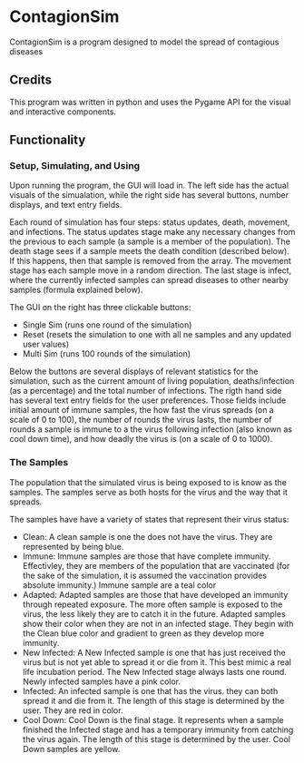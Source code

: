# ContagionSim
 
<p> ContagionSim is a program designed to model the spread of contagious diseases </p>

<h2> Credits </h2>
<p> This program was written in python and uses the Pygame API for the visual and interactive components. </p>
 
<h2> Functionality </h2>
<h3> Setup, Simulating, and Using </h3>
<p> Upon running the program, the GUI will load in. The left side has the actual visuals of the simualation, while the right side has several buttons, number displays, and text entry fields.</p>
<p> Each round of simulation has four steps: status updates, death, movement, and infections. The status updates stage make any necessary changes from the previous to each sample (a sample is a member of the population). The death stage sees if a sample meets the death condition (described below). If this happens, then that sample is removed from the array. The movement stage has each sample move in a random direction. The last stage is infect, where the currently infected samples can spread diseases to other nearby samples (formula explained below). </p>

<p>The GUI on the right has three clickable buttons: </p>
<ul>
 <li> Single Sim (runs one round of the simulation) </li>
 <li> Reset (resets the simulation to one with all ne samples and any updated user values) </li>
 <li> Multi Sim (runs 100 rounds of the simulation) </li>
</ul>

<p> Below the buttons are several displays of relevant statistics for the simulation, such as the current amount of living population, deaths/infection (as a percentage) and the total number of infections. The rigth hand side has several text entry fields for the user preferences. Those fields include initial amount of immune samples, the how fast the virus spreads (on a scale of 0 to 100), the number of rounds the virus lasts, the number of rounds a sample is immune to a the virus following infection (also known as cool down time), and how deadly the virus is (on a scale of 0 to 1000).
 
<h3> The Samples </h3>
<p> The population that the simulated virus is being exposed to is know as the samples. The samples serve as both hosts for the virus and the way that it spreads. </p>
<p> The samples have have a variety of states that represent their virus status: </p>
<ul>
 <li> Clean: A clean sample is one the does not have the virus. They are represented by being blue. </li>
 <li> Immune: Immune samples are those that have complete immunity. Effectivley, they are members of the population that are vaccinated (for the sake of the simulation, it is assumed the vaccination provides absolute immunity.) Immune sample are a teal color  </li>
 <li> Adapted: Adapted samples are those that have developed an immunity through repeated exposure. The more often sample is exposed to the virus, the less likely they are to catch it in the future. Adapted samples show their color when they are not in an infected stage. They begin with the Clean blue color and gradient to green as they develop more immunity. </li>
 <li>New Infected: A New Infected sample is one that has just received the virus but is not yet able to spread it or die from it. This best mimic a real life incubation period. The New Infected stage always lasts one round. Newly infected samples have a pink color. </li>
 <li>Infected: An infected sample is one that has the virus. they can both spread it and die from it. The length of this stage is determined by the user. They are red in color. </li>
 <li>Cool Down: Cool Down is the final stage. It represents when a sample finished the Infected stage and has a temporary immunity from catching the virus again. The length of this stage is determined by the user. Cool Down samples are yellow. </li>
</ul>
